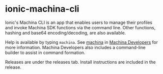 # ionic-machina-cli
Ionic's Machina CLI is an app that enables users to manage their profiles and invoke Machina SDK functions via
the command line. Other functions, hashing and base64 encoding/decoding, are also available.

Help is available by typing `machina`.  See [machina](http://dev.ionic.com/tools/machina) in [Machina Developers](http://dev.ioniv.com) for more information.
Machina Developers also includes a command-line builder to assist in command formation.

Releases are under the releases tab.  Install instructions are included in the release.
